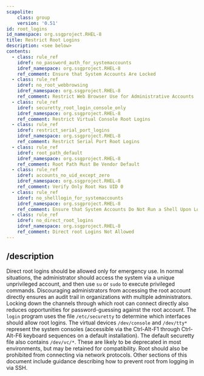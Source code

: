 ```yaml
---
scapolite:
    class: group
    version: '0.51'
id: root_logins
id_namespace: org.ssgproject.RHEL-8
title: Restrict Root Logins
description: <see below>
contents:
  - class: rule_ref
    idref: no_password_auth_for_systemaccounts
    idref_namespace: org.ssgproject.RHEL-8
    ref_comment: Ensure that System Accounts Are Locked
  - class: rule_ref
    idref: no_root_webbrowsing
    idref_namespace: org.ssgproject.RHEL-8
    ref_comment: Restrict Web Browser Use for Administrative Accounts
  - class: rule_ref
    idref: securetty_root_login_console_only
    idref_namespace: org.ssgproject.RHEL-8
    ref_comment: Restrict Virtual Console Root Logins
  - class: rule_ref
    idref: restrict_serial_port_logins
    idref_namespace: org.ssgproject.RHEL-8
    ref_comment: Restrict Serial Port Root Logins
  - class: rule_ref
    idref: root_path_default
    idref_namespace: org.ssgproject.RHEL-8
    ref_comment: Root Path Must Be Vendor Default
  - class: rule_ref
    idref: accounts_no_uid_except_zero
    idref_namespace: org.ssgproject.RHEL-8
    ref_comment: Verify Only Root Has UID 0
  - class: rule_ref
    idref: no_shelllogin_for_systemaccounts
    idref_namespace: org.ssgproject.RHEL-8
    ref_comment: Ensure that System Accounts Do Not Run a Shell Upon Login
  - class: rule_ref
    idref: no_direct_root_logins
    idref_namespace: org.ssgproject.RHEL-8
    ref_comment: Direct root Logins Not Allowed
---
```



## /description

Direct
root logins should be allowed only for emergency use. In normal
situations, the administrator should access the system via a unique
unprivileged account, and then use `su` or `sudo` to execute privileged
commands. Discouraging administrators from accessing the root account
directly ensures an audit trail in organizations with multiple
administrators. Locking down the channels through which root can connect
directly also reduces opportunities for password-guessing against the
root account. The `login` program uses the file `/etc/securetty` to
determine which interfaces should allow root logins. The virtual devices
`/dev/console` and `/dev/tty*` represent the system consoles (accessible
via the Ctrl-Alt-F1 through Ctrl-Alt-F6 keyboard sequences on a default
installation). The default securetty file also contains `/dev/vc/*`.
These are likely to be deprecated in most environments, but may be
retained for compatibility. Root should also be prohibited from
connecting via network protocols. Other sections of this document
include guidance describing how to prevent root from logging in via SSH.

